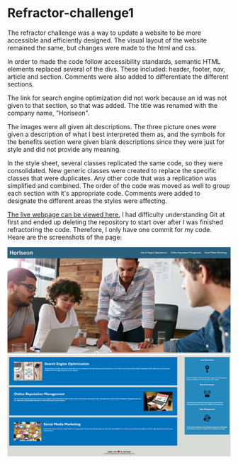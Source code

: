# Refractor-challenge1

The refractor challenge was a way to update a website to be more accessible and efficiently designed.  The visual layout of the website remained the same, but changes were made to the html and css.

In order to made the code follow accessibility standards, semantic HTML elements replaced several of the divs.  These included: header, footer, nav, article and section.  Comments were also added to differentiate the different sections.  

The link for search engine optimization did not work because an id was not given to that section, so that was added. The title was renamed with the company name, "Horiseon".

The images were all given alt descriptions.  The three picture ones were given a description of what I best interpreted them as, and the symbols for the benefits section were given blank descriptions since they were just for style and did not provide any meaning.

In the style sheet, several classes replicated the same code, so they were consolidated.  New generic classes were created to replace the specific classes that were duplicates.  Any other code that was a replication was simplified and combined.  The order of the code was moved as well to group each section with it's appropriate code.  Comments were added to designate the different areas the styles were affecting.

[The live webpage can be viewed here.](https://kunkelkevin.github.io/Refractor-challenge/) I had difficulty understanding Git at first and ended up deleting the repository to start over after I was finished refractoring the code.  Therefore, I only have one commit for my code. Heare are the screenshots of the page:

![Header with nav bar and Hero section](assets/images/screenshot1.png "Header with nav bar and Hero section")
![Content, benefits and footer sections](assets/images/Screenshot2.png "Content, benefits and footer sections")
